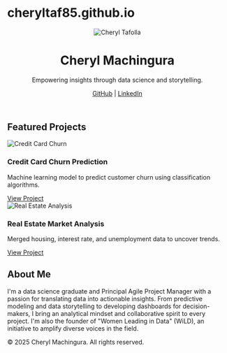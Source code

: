 # cheryltaf85.github.io
<!DOCTYPE html>
<html lang="en">
<head>
  <meta charset="UTF-8" />
  <meta name="viewport" content="width=device-width, initial-scale=1.0" />
  <title>Cheryl Machingura | Data Science Portfolio</title>
  <link rel="stylesheet" href="css/style.css" />
</head>
<body>
  <header class="hero">
    <div class="container">
      <img src="images/profile.jpg" alt="Cheryl Tafolla" class="profile-pic" />
      <h1>Cheryl Machingura</h1>
      <p>Empowering insights through data science and storytelling.</p>
      <div class="social-links">
        <a href="https://github.com/cheryltaf85">GitHub</a> |
        <a href="https://linkedin.com/in/YOUR-LINK">LinkedIn</a>
      </div>
    </div>
  </header>

  <main class="projects-section">
    <div class="container">
      <h2>Featured Projects</h2>
      <div class="projects-grid">
        <div class="project-card">
          <img src="images/project-thumbs/churn.png" alt="Credit Card Churn" />
          <h3>Credit Card Churn Prediction</h3>
          <p>Machine learning model to predict customer churn using classification algorithms.</p>
          <a href="projects/credit-churn/README.md" class="btn">View Project</a>
        </div>
        <div class="project-card">
          <img src="images/project-thumbs/housing.png" alt="Real Estate Analysis" />
          <h3>Real Estate Market Analysis</h3>
          <p>Merged housing, interest rate, and unemployment data to uncover trends.</p>
          <a href="projects/real-estate-analysis/README.md" class="btn">View Project</a>
        </div>
        <!-- Add more projects similarly -->
      </div>
    </div>
  </main>

  <section class="about-section">
    <div class="container">
      <h2>About Me</h2>
      <p>
        I'm a data science graduate and Principal Agile Project Manager with a passion for translating data into actionable insights.
        From predictive modeling and data storytelling to developing dashboards for decision-makers, I bring an analytical
        mindset and collaborative spirit to every project. I'm also the founder of "Women Leading in Data" (WiLD), an
        initiative to amplify diverse voices in the field.
      </p>
    </div>
  </section>

  <footer class="footer">
    <div class="container">
      <p>&copy; 2025 Cheryl Machingura. All rights reserved.</p>
    </div>
  </footer>
</body>
</html>
